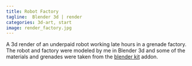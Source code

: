 ```yaml
---
title: Robot Factory
tagline:  Blender 3d | render
categories: 3d-art, start
image: render_factory.jpg
---
```


A 3d render of an underpaid robot working late hours in a grenade factory. The robot and factory were modeled by me in Blender 3d and some of the materials and grenades were taken from the [blender kit](https://www.blenderkit.com/) addon.
